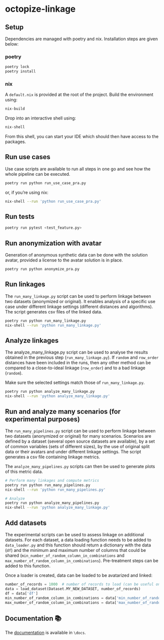 # octopize-linkage

## Setup
Dependencies are managed with poetry and nix. Installation steps are given below:

### poetry

```bash
poetry lock
poetry install
```

### nix

A `default.nix` is provided at the root of the project. Build the environment using:

```bash
nix-build
```

Drop into an interactive shell using:

```bash
nix-shell
```

From this shell, you can start your IDE which should then have access to the packages.

## Run use cases

Use case scripts are available to run all steps in one go and see how the whole pipeline can be executed.

```bash
poetry run python run_use_case_pra.py
```

or, if you’re using nix:

```bash
nix-shell --run 'python run_use_case_pra.py'
```

## Run tests 

```bash
poetry run pytest <test_feature.py>
```

## Run anonymization with avatar

Generation of anonymous synthetic data can be done with the solution avatar, provided a license to the avatar solution is in place. 

```bash
poetry run python anonymize_pra.py
```

## Run linkages

The `run_many_linkage.py` script can be used to perform linkage between two datasets (anonymized or original). It enables analysis of a specific use case under different linkage settings (different distances and algorithms).
The script generates csv files of the linked data.

```bash
poetry run python run_many_linkage.py
nix-shell --run 'python run_many_linkage.py'
```

## Analyze linkages

The analyze_many_linkage.py script can be used to analyse the results obtained in the previous step (`run_many_linkage.py`).
If `random` and `row_order` distances have been included in the runs, then any other method can be compared to a close-to-ideal linkage (`row_order`) and to a bad linkage (`random`).

Make sure the selected settings match those of `run_many_linkage.py`.

```bash
poetry run python analyze_many_linkage.py
nix-shell --run 'python analyze_many_linkage.py'
```

## Run and analyze many scenarios (for experimental purposes)

The `run_many_pipelines.py` script can be used to perform linkage between two datasets (anonymized or original) for many scenarios. Scenarios are defined by a dataset (several open source datasets are available), by a set of common variables (sets of different sizes), by the use of original split data or their avatars and under different linkage settings. The script generates a csv file containing linkage metrics.

The `analyze_many_pipelines.py` scripts can then be used to generate plots of this metric data.

```bash
# Perform many linkages and compute metrics
poetry run python run_many_pipelines.py
nix-shell --run 'python run_many_pipelines.py'

# Analyze
poetry run python analyze_many_pipelines.py
nix-shell --run 'python analyze_many_linkage.py'
```

## Add datasets

The experimental scripts can be used to assess linkage on additional datasets. For each dataset, a data loading function needs to be added to `data_loader.py` and this function should return a dictionary with the data (`df`) and the minimum and maximum number of columns that could be shared (`min_number_of_random_column_in_combinations` and `max_number_of_random_column_in_combinations`). Pre-treatment steps can be added to this function.

Once a loader is created, data can be loaded to be avatarized and linked:

```python
number_of_records = 1000  # number of records to load (can be useful on large dataset, keep to None to load all the data)
data = load_dataset(Dataset.MY_NEW_DATASET, number_of_records)
df = data['df']
min_number_of_random_column_in_combinations = data['min_number_of_random_column_in_combinations']
max_number_of_random_column_in_combinations = data['max_number_of_random_column_in_combinations']
```

## Documentation :books:

The [documentation](./docs/index.md) is available in `\docs`.

